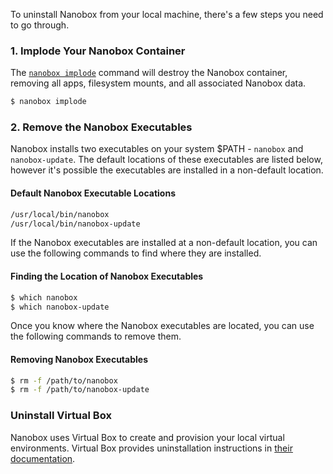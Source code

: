 To uninstall Nanobox from your local machine, there's a few steps you need to go through.

### 1. Implode Your Nanobox Container
The [`nanobox implode`](/cli/implode/) command will destroy the Nanobox container, removing all apps, filesystem mounts, and all associated Nanobox data.

```bash
$ nanobox implode
```

### 2. Remove the Nanobox Executables
Nanobox installs two executables on your system $PATH - `nanobox` and `nanobox-update`. The default locations of these executables are listed below, however it's possible the executables are installed in a non-default location.

#### Default Nanobox Executable Locations
```bash
/usr/local/bin/nanobox
/usr/local/bin/nanobox-update
```

If the Nanobox executables are installed at a non-default location, you can use the following commands to find where they are installed.

#### Finding the Location of Nanobox Executables
```bash
$ which nanobox
$ which nanobox-update
```

Once you know where the Nanobox executables are located, you can use the following commands to remove them.

#### Removing Nanobox Executables
```bash
$ rm -f /path/to/nanobox
$ rm -f /path/to/nanobox-update
```

### Uninstall Virtual Box
Nanobox uses Virtual Box to create and provision your local virtual environments. Virtual Box provides uninstallation instructions in [their documentation](https://www.virtualbox.org/manual/ch02.html#idm856).
